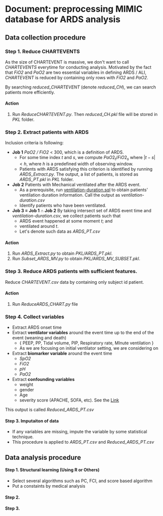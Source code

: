 # Document: preprocessing MIMIC database for ARDS analysis  

## Data collection procedure 

### Step 1. Reduce CHARTEVENTS

As the size of CHARTEVENT is massive, we don't want to call _CHARTEVENTS_ everytime for conducting analysis. Motivated by the fact that _FiO2_ and _PaO2_ are two essential variables in defining ARDS / ALI, _CHARTEVENT_ is reduced by containing only rows with _FiO2_ and _PaO2_.

By searching *reduced_CHARTEVENT* (denote *reduced_CH*), we can search patients more efficiently.

#### Action  

1. Run *ReduceCHARTEVENT.py*. Then *reduced_CH.pkl* file will be stored in *PKL* folder. 



### Step 2. Extract patients with ARDS 

Inclusion criteria is following: 

* **Job 1** _PaO2 / FiO2_ < 300, which is a definition of ARDS. 
  * For some time index $t$ and $s$, we compute $PaO2_t / FiO2_s$ where $|t-s | < h$, where $h$ is a predefined width of observing window.
  * Patients with ARDS satisfying this criterion is identified by running *ARDS_Extract.py*. The output, a list of patients, is stored as *ARDS_PT.pkl* in *PKL* folder. 
* **Job 2** Patients with Mechanical ventilated after the ARDS event. 
  * As a prerequisite, run [ventilation-duration.sql](https://github.com/MIT-LCP/mimic-code/blob/master/concepts/durations/ventilation-durations.sql) to obtain patients' ventilation duration information.  Call the output as *ventilation-duration.csv*
  * Identify patients who have been ventilated. 
* **Job 3 = Job 1 $\cap$ Job 2**   By taking intersect set of ARDS event time and *ventilation-duration.csv*, we collect patients such that 
  * ARDS event happened at some moment $t$; and 
  * ventilated around $t$. 
  * Let's denote such data as *ARDS_PT.csv*



#### Action

1. Run *ARDS_Extract.py* to obtain *PKL/ARDS_PT.pkl*.
2. Run *Subset_ARDS_MV.py* to obtain *PKL/ARDS_MV_SUBSET.pkl*.




### Step 3. Reduce ARDS patients with sufficient features.

Reduce *CHARTEVENT.csv* data by containing only subject id patient. 

#### Action

1. Run *ReduceARDS_CHART.py* file 




### Step 4. Collect variables 

* Extract ARDS onset time
* Extract **ventilator variables** around the event time up to the end of the event (weaning and death)
  * { PEEP, PP, Tidal volume, PIP, Respiratory rate, MInute ventilation } 
  * As we are focusing on initial ventilator setting, we are considering on 
* Extract **biomarker variable** around the event time 
  * *SpO2*
  * *FiO2* 
  * *pH* 
  * *PaO2*
* Extract **confounding variables**
  * weight 
  * gender 
  * Age
  * severity score (APACHE, SOFA, etc). See the [Link](https://github.com/MIT-LCP/mimic-code/tree/master/concepts/severityscores)



This output is called *Reduced_ARDS_PT.csv*

#### Step 3. Imputaiton of data

* If any variables are missing, impute the variable by some statistical technique. 
* This procedure is applied to *ARDS_PT.csv* and *Reduced_ARDS_PT.csv*



## Data analysis procedure 

#### Step 1. Structural learning (Using R or Others) 

* Select several algorithms such as PC, FCI, and score based algorithm 
* Put a constaints by medical analysis 

#### Step 2.  

#### Step 3. 

